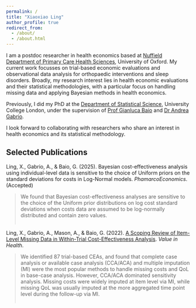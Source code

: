 ```yaml
---
permalink: /
title: "Xiaoxiao Ling"
author_profile: true
redirect_from: 
  - /about/
  - /about.html
---
```


I am a postdoc researcher in health economics based at [Nuffield Department of Primary Care Health Sciences](https://www.phc.ox.ac.uk/research/groups-and-centres/health-economics-research), University of Oxford. My current work focusses on trial-based economic evaluations and observational data analysis for orthopaedic interventions and sleep disorders. Broadly, my research interest lies in health economic evaluations and their statistical methodologies, with a particular focus on handling missing data and applying Bayesian methods in health economics.

Previously, I did my PhD at the [Department of Statistical Science](https://www.ucl.ac.uk/statistics/department-statistical-science), University College London, under the supervision of [Prof Gianluca Baio](https://gianluca.statistica.it) and [Dr Andrea Gabrio](https://sites.google.com/site/agabriostats/home). 

I look forward to collaborating with researchers who share an interest in health economics and its statistical methodology.

Selected Publications
------

Ling, X., Gabrio, A., & Baio, G. (2025). Bayesian cost-effectiveness analysis using individual-level data is sensitive to the choice of Uniform priors on the standard deviations for costs in Log-Normal models. *PhamarcoEconomics*.(Accepted) 

> We found that Bayesian cost-effectiveness analyses are sensitive to the choice of the Uniform prior distributions on log cost standard deviations when costs data are assumed to be log-normally distributed and contain zero values. <br><br>

Ling, X., Gabrio, A., Mason, A., & Baio, G. (2022). [A Scoping Review of Item-Level Missing Data in Within-Trial Cost-Effectiveness Analysis](https://www.sciencedirect.com/science/article/pii/S1098301522001115). *Value in Health*.

> We identified 87 trial-based CEAs, and found that complete case analysis or available case analysis (CCA/ACA) and multiple imputation (MI) were the most popular methods to handle missing costs and QoL in base-case analysis. However, CCA/ACA dominated sensitivity analysis. Missing costs were widely imputed at item level via MI, while missing QoL was usually imputed at the more aggregated time point level during the follow-up via MI. <br><br>
